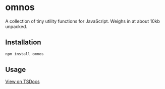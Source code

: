 # omnos

A collection of tiny utility functions for JavaScript. Weighs in at about 10kb unpacked.

## Installation

```bash
npm install omnos
```

## Usage

[View on TSDocs](https://tsdocs.dev/search/docs/omnos)
